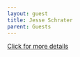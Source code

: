 ```yaml
---
layout: guest
title: Jesse Schrater
parent: Guests
---
```



<div class="badge-base LI-profile-badge" data-locale="en_US" data-size="medium" data-theme="light" data-type="VERTICAL" data-vanity="jesse-schrater-1129bb5" data-version="v1"><a class="badge-base__link LI-simple-link" href="https://www.linkedin.com/in/jesse-schrater-1129bb5?trk=profile-badge">Click for more details</a></div>



